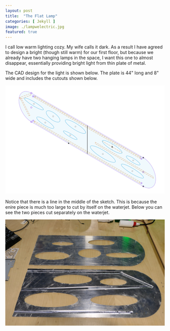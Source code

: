 ```yaml
---
layout: post
title:  "The Flat Lamp"
categories: [ Jekyll ]
image: ./lampwelectric.jpg
featured: true
---
```

I call low warm lighting cozy. My wife calls it dark. As a result I have agreed to design a bright (though still warm) for our first floor, but because we already have two hanging lamps in the space, I want this one to almost disappear, essentially providing bright light from thin plate of metal.

The CAD design for the light is shown below. The plate is 44" long and 8" wide and includes the cutouts shown below.

![cad](./cadmodel.png)

Notice that there is a line in the middle of the sketch. This is because the enire piece is much too large to cut by itself on the waterjet. Below you can see the two pieces cut separately on the waterjet.


![twparts](./twoparts.jpg)


